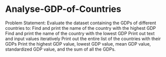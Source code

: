 # Analyse-GDP-of-Countries
Problem Statement: Evaluate the dataset containing the GDPs of different countries to:  Find and print the name of the country with the highest GDP Find and print the name of the country with the lowest GDP Print out text and input values iteratively Print out the entire list of the countries with their GDPs Print the highest GDP value, lowest GDP value, mean GDP value, standardized GDP value, and the sum of all the GDPs.
